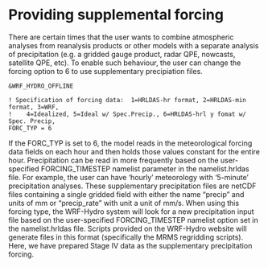 # Providing supplemental forcing

There are certain times that the user wants to combine atmospheric analyses from reanalysis products or other models with a separate analysis of precipitation (e.g. a gridded gauge product, radar QPE, nowcasts, satellite QPE, etc). To enable such behaviour, the user can change the forcing option to 6 to use supplementary precipiation files.

```
&WRF_HYDRO_OFFLINE

! Specification of forcing data:  1=HRLDAS-hr format, 2=HRLDAS-min format, 3=WRF,
!    4=Idealized, 5=Ideal w/ Spec.Precip., 6=HRLDAS-hrl y fomat w/ Spec. Precip,
FORC_TYP = 6
```

If the FORC_TYP is set to 6, the model reads in the meteorological forcing data fields on each hour and then holds those values constant for the entire hour. Precipitation can be read in more frequently based on the user-specified FORCING_TIMESTEP namelist parameter in the namelist.hrldas file. For example, the user can have ‘hourly’ meteorology with ‘5-minute’ precipitation analyses. These supplementary precipitation files are netCDF files containing a single gridded field with either the name “precip” and units of mm or “precip_rate” with unit a unit of mm/s. When using this forcing type, the WRF-Hydro system will look for a new precipitation input file based on the user-specified FORCING_TIMESTEP namelist option set in the namelist.hrldas file. Scripts provided on the WRF-Hydro website will generate files in this format (specifically the MRMS regridding scripts). Here, we have prepared Stage IV data as the supplementary precipitation forcing. 


